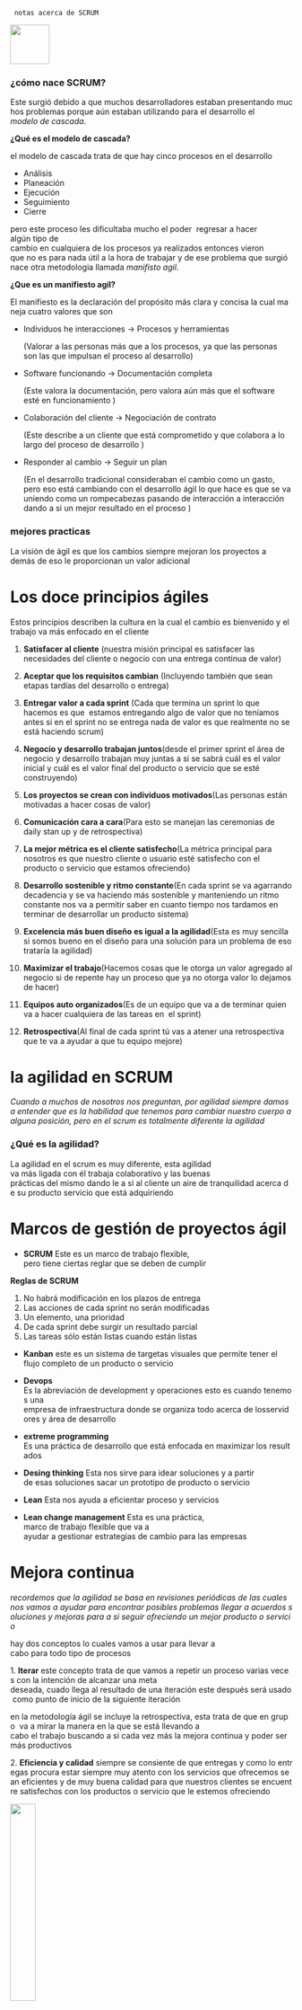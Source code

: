 ```  notas acerca de SCRUM ```

<img src="https://cdn-icons-png.flaticon.com/512/3983/3983390.png" width="70px">

### ¿cómo nace SCRUM?
Este surgió debido a que muchos desarrolladores estaban presentando muchos problemas porque aún estaban utilizando para el desarrollo el *modelo de cascada*.

**¿Qué es el modelo de cascada?**


el modelo de cascada trata de que hay cinco procesos en el desarrollo

- Análisis 
- Planeación
- Ejecución
- Seguimiento 
- Cierre 

pero este proceso les dificultaba mucho el poder  regresar a hacer algún tipo de cambio en cualquiera de los procesos ya realizados entonces vieron que no es para nada útil a la hora de trabajar y de ese problema que surgió nace otra metodologia llamada *manifisto agil*.

**¿Que es un manifiesto agil?**



El manifiesto es la declaración del propósito más clara y concisa la cual maneja cuatro valores que son 

- Individuos he interacciones -> Procesos y herramientas

  (Valorar a las personas más que a los procesos, ya que las personas son las que impulsan el proceso al desarrollo)

- Software funcionando -> Documentación completa

  (Este valora la documentación, pero valora aún más que el software esté en funcionamiento )

- Colaboración del cliente -> Negociación de contrato

  (Este describe a un cliente que está comprometido y que colabora a lo largo del proceso de desarrollo )

- Responder al cambio -> Seguir un plan 

  (En el desarrollo tradicional consideraban el cambio como un gasto, pero eso está cambiando con el desarrollo ágil lo que hace es que se va uniendo como un rompecabezas pasando de interacción a interacción dando a si un mejor resultado en el proceso )

### mejores practicas
La visión de ágil es que los cambios siempre mejoran los proyectos a demás de eso le proporcionan un valor adicional 

# Los doce principios ágiles 

Estos principios describen la cultura en la cual el cambio es bienvenido y el trabajo va más enfocado en el cliente

1. **Satisfacer al cliente**
(nuestra misión principal es satisfacer las necesidades del cliente o negocio con una entrega continua de valor)

2. **Aceptar que los requisitos cambian** (Incluyendo también que sean etapas tardías del desarrollo o entrega)

3. **Entregar valor a cada sprint** (Cada que termina un sprint lo que hacemos es que  estamos entregando algo de valor que no teníamos antes si en el sprint no se entrega nada de valor es que realmente no se está haciendo scrum)

4. **Negocio y desarrollo trabajan juntos**(desde el primer sprint el área de negocio y desarrollo trabajan muy juntas a si se sabrá cuál es el valor inicial y cuál es el valor final del producto o servicio que se esté construyendo)

5. **Los  proyectos se crean con individuos motivados**(Las personas están motivadas a hacer cosas de valor)

6. **Comunicación cara a cara**(Para esto se manejan las ceremonias de daily stan up y de retrospectiva)

7. **La mejor métrica es el cliente satisfecho**(La métrica principal para nosotros es que nuestro cliente o usuario esté satisfecho con el producto o servicio que estamos ofreciendo)

8. **Desarrollo sostenible y ritmo constante**(En cada sprint se va agarrando decadencia y se va haciendo más sostenible y manteniendo un ritmo constante nos va a permitir saber en cuanto tiempo nos tardamos en terminar de desarrollar un producto sistema)

9. **Excelencia más  buen diseño es igual a la agilidad**(Esta es muy sencilla si somos bueno en el diseño para una solución para un problema de eso trataría la agilidad)

10. **Maximizar el trabajo**(Hacemos cosas que le otorga un valor agregado al negocio si de repente hay un proceso que ya no otorga valor lo dejamos de hacer)

11. **Equipos auto organizados**(Es de un equipo que va a de terminar quien va a hacer cualquiera de las tareas en  el sprint)

12. **Retrospectiva**(Al final de cada sprint tú vas a atener una retrospectiva que te va a ayudar a que tu equipo mejore)

# la agilidad en SCRUM
*Cuando a muchos de nosotros nos preguntan, por agilidad siempre damos a entender que es la habilidad que tenemos para cambiar nuestro cuerpo a alguna posición, pero en el scrum es totalmente diferente la agilidad*

### ¿Qué es la agilidad?
La agilidad en el scrum es muy diferente, esta agilidad va más ligada con él trabaja colaborativo y las buenas prácticas del mismo dando le a si al cliente un aire de tranquilidad acerca de su producto servicio que está adquiriendo 

# Marcos de gestión de proyectos ágil
- **SCRUM** Este es un marco de trabajo flexible, pero tiene ciertas reglar que se deben de cumplir 

**Reglas de SCRUM**
1. No habrá modificación en los plazos de entrega
2. Las acciones de cada sprint no serán modificadas
3. Un elemento, una prioridad
4. De cada sprint debe surgir un resultado parcial
5. Las tareas sólo están listas cuando están listas

- **Kanban** este es un sistema de targetas visuales que permite tener el flujo completo de un producto o servicio

- **Devops**
Es la abreviación de development y operaciones esto es cuando tenemos una empresa de infraestructura donde se organiza todo acerca de losservidores y área de desarrollo

- **extreme programming** Es una práctica de desarrollo que está enfocada en maximizar los resultados

- **Desing thinking** Esta nos sirve para idear soluciones y a partir de esas soluciones sacar un prototipo de producto o servicio 

- **Lean** Esta nos ayuda a eficientar proceso y servicios 
- **Lean change management** Esta es una práctica, marco de trabajo flexible que va a ayudar a gestionar estrategias de cambio para las empresas

# Mejora continua
*recordemos que la agilidad se basa en revisiones periódicas de las cuales nos vamos a ayudar para encontrar posibles problemas llegar a acuerdos soluciones y mejoras para a si seguir ofreciendo un mejor producto o servicio*

hay dos conceptos lo cuales vamos a usar para llevar a cabo para todo tipo de procesos

1. **Iterar** este concepto trata de que vamos a repetir un proceso varias veces con la intención de alcanzar una meta 
deseada, cuado llega al resultado de una iteración este después será usado como punto de inicio de la siguiente iteración

en la metodología ágil se incluye la retrospectiva, esta trata de que en grupo  va a mirar la manera en la que se está llevando a cabo el trabajo buscando a si cada vez más la mejora continua y poder ser más productivos

2. **Eficiencia y calidad** siempre se consiente de que entregas y como lo entregas procura estar siempre muy atento con los servicios que ofrecemos sean eficientes y de muy buena calidad para que nuestros clientes se encuentre satisfechos con los productos o servicio que le estemos ofreciendo 

<img src="https://www.ecured.cu/images/5/5d/MejoraContinua.JPG" width="30%">


# Tres pilares que tiene scrum que soporta toda la implementación de los procesos

<img src="https://scrumorg-website-prod.s3.amazonaws.com/drupal/inline-images/Pilares.jpg" width="30%">


**Transparencia**

Este trata de la visibilidad que se le debe de dar a todo lo que se esté trabajando debido aque  hay procesos muy  significativos los cuales deben de ser visibles para las personas que son responsables de los resultados del equipo

**Adaptación**

Este pilar trata de hacerlos ajustes necesarios en los procesos para a si ir minimizándola posibilidad de un  posible desvío en el  proceso

**Inspeccion**

Este trata de que cada  mejora que vaya surgiendo en el proceso debe de tener inspecciones muy frecuentemente para así ir llevando un control más a fondo de los procesos que se desean aplicar 

# Equipos auto-organizados
Cuando hablamos de equipos autoorganizados nos referimos a esas personas con la capacidad deexpandir su zona de aprendizaje, ejercitar más sus habilidades  y facilitar mejores resultados en el proceso que se esté llevando, esto es fundamental para el scrum y los demás marcos de trabajo ágil, de hecho el manifiesto ágil incluye a los equipos de autorrealización como un principio clave debido a que los mejores diseños, arquitecturas y requisitos surgen de los equipos autoorganizados, al permitir que losequipos se autoorganicen se les está encomendando que se haga cargo de los problemas que surgen mientras resuelven su trabajo 

# Como saber si scrum es el camino correcto para la realización de mis proyectos
Para ello hay dos preguntas que nos debemos de formular que nos puede servir para tomar la mejor decisión  

```¿Con qué frecuencia la parte interesada va a afectar  su desarrollo?```

```¿Con cuántas personas cuento para el desarrollo del proyecto?```

Cuando resuelvas estas dos preguntas nos podemos detener para analizar si scrum es el marco de trabajo que podemos usar en el proyecto. 

## scrum
es una herramienta que se utiliza para organizar el trabajo en piezas pequeñas
y organizada las cuales se pueden completar en un periodo de tiempo determinado o variable,
ese periodo de tiempo es utilizado para
- **Planificar**
- **Organizar**
- **Administrar**
- **Optimizar un determinado problema**

# Características de un equipo de trabajo

## Ventajas
- **Satisfacción**
- **Calidad**
- **Sinergia**

## Desventajas
- **Conformismo**
- **Tiempo**
- **Lento**

# Fases de un equipo de trabajo

Es muy importante tener en cuenta que todos los equipos pasaran por estas fases

- **Orientación**
- **Insatisfacción**
- **Resolución**
- **Producción**
- **Finalización**

```Una de las etapas más importantes que pasaran como equipo es la insatisfacción, ya que en el proceso se sentirán perdidos o desmotivados para este tipo de situación se recomienda ir buscando soluciones que ayuden al equipo a salir de esa fase para poder pasar ala fase de resolucion ```

# Roles positivos dentro de el equipo

## Rol
### - Cerebro

<img src="https://cdn-icons-png.flaticon.com/512/3576/3576226.png" width="50px">

- **Contribución**

Creativo e imaginativo poco ortodoxo y es capaz de resolver los problemas difíciles

- **Debilidad permitida**

Ignora los incidentes es demasiado absorto en sus pensamientos como para tener una buena comunicación eficaz

### - Coordinador

<img src="https://cdn-icons-png.flaticon.com/512/3048/3048122.png" width="50px">

- **Contribución**

Es una persona muy madura segura de sí misma tiene muy claras las metas que desea alcanzar promueve la toma de las decisiones y delega muy bien los trabajos

- **Debilidad permitida**

Se puede percibir que es muy manipulador y tiende a descargarse de su trabajo personal

### - Monitor evaluador

<img src="https://cdn-icons-png.flaticon.com/512/2643/2643516.png" width="50px">

- **Contribución**

Serio es muy perspicaz y estratega percibe todas las opciones

- **Debilidad permitida**

Carece de iniciativa propia y habilidad para inspirar a los demás

### - Implementador
<img src="https://cdn-icons.flaticon.com/png/512/2199/premium/2199980.png?token=exp=1634079588~hmac=6b63fcb747106c649bf672ad09c2aed0" width="50px">

- **Contribución**

Disciplinado, leal, conservador y muy eficiente es capaz de transformar la ideas en acciones
- **Debilidad permitida**

Inflexible en cierta medida lento en responder a nuevas posibilidades

### - Finalizador
<img src="https://cdn-icons-png.flaticon.com/512/3602/3602573.png" width="50px">

- **Contribución**

Esmerado ansioso busca los errores y las omisiones realiza las tareas en el plazo establecido
- **Debilidad permitida**

Tiende a preocuparse excesivamente regio a delegar

### - Investigador de recursos
<img src="https://cdn-icons-png.flaticon.com/512/2472/2472702.png" width="50px">

- **Contribución**

Contribución,  extrovertida, entusiasta y comunicativo siempre está en busca de nuevas oportunidades
- **Debilidad permitida**

Demasiado optimista pierde el interés una vez el entusiasmo se inicie a perder 
### - Impulsor
<img src="https://cdn-icons-png.flaticon.com/512/4064/4064267.png" width="50px">

- **Contribución**

Retador, dinámico  trabaja muy bien estando bajo presión suele tener mucha iniciativa propia 
- **Debilidad permitida**

Propenso a provocar un  problema puede ofender alas personas que se encuentren a su alrededor 
### - Cohesionador
<img src="https://cdn-icons-png.flaticon.com/512/1534/1534938.png" width="50px">

- **Contribución**

Cooperador, apacible, perceptivo y muy diplomático escucha e impide los enfrentamientos 
- **Debilidad permitida**

Es muy indeciso en situaciones cruciales 
### - Expecialista
<img src="https://cdn-icons.flaticon.com/png/512/3252/premium/3252624.png?token=exp=1634081464~hmac=bd3b115d00bc0f0d95c94c9586299c90" width="50px">

- **Contribución**

Solo le interesa una cosa a tiempo aporta cualidades y conocimientos específicos 
- **Debilidad permitida**

Contribuye solo cuando se trata de un tema en el que tenga mucho conocimiento y es muy técnico 

# Comportamiento de apoyo como líder
```Hay que romper el paradigma de líder autoritario```

Como líder tenemos cuatro fases cada una muy importante

- **asesoramiento**

Como líder es importante que reforcemos la motivación del equipo, da mayor autonomía en la toma de decisiones, reconoce los logros que sé alcanzan en el equipo cuando inicies a delegar hazlo de a poca asta llegar al punto donde el equipo ya pueda abarcar trabajo más grande
procura que tus responsabilidades como líder sean pocas para que no vaya a generar discordia en el equipo y por último fomenta la libre expresión de tu equipo
- **supervisión**

Requiere un uso intenso de los comportamientos  de trabajo  
define las metas  para hacer  las más realistas y seguras de fomentar 
fomenta al grupo en sus habilidades de trabajo como equipo 
recabar las opiniones de todos escucha y manifiéstales que todos tiene el mismo poder  de decisión 

- **delegación**

Como grupo tiene la capacidad de funcionar de modo autónomo, como líder debes de delegar  de ir empezando a abordar otras funciones 
- **control**

Proporciona información para aclarar las tareas como grupo tener en cuenta que no se toman decisiones sin antes aclarar los objetivos 

# Retro alimentacion efectiva
<img src="https://cdn-icons-png.flaticon.com/512/1256/1256650.png" width="70px">

Es necesario que se haga este tipo de retroalimentación, ya que esto ayudara a que haya mejores resultados en el equipo

### Reglas para una buena retroalimentación sana

- ## Descriptiva
Describe el comportamiento sobre el cual quieres dar la retroalimentación no describas a la persona, eso está mal y tu equipo lo tomara de muy mala manera

- ## Aplicable
Ten en cuenta lo que vayas a decir a esta persona se sienta cómoda de aplicarlo sin que se vaya a sentir que es una obligación, y sé muy realista con las metas a lograr no pidas  algo que posiblemente puede ser inalcanzable

- ## Da retroalimentación positiva
Siempre empieza identificando un comportamiento positivo y después si llega a tocar el problema que se está presentando con muy buena actitud y comunicacion 

- ## Concreto
Sé muy concreto con lo que pidas para qué la persona ala  que le estés haciendo la retroalimentación no se vaya a sentir confundido

- ## Oportuna
Siempre intenta dar la retroalimentación de una manera muy oportuna 

- ## Directo
Como líder que eres tienes que ser muy directo al hablar con las personas y no dejes pasar los momentos para  decir las cosas 

# Roles y sus responsabilidades

### Master y responsabilidades
## Scrum master
Este rol es muy importante, es el responsable de asegurar que el scrum sea entendido y adoptado, asegurando que el equipo de trabajo se ajuste a la teoría, práctica y reglas que se manejan

Los scrum master son personas que lideran al equipo y están al servicio, ellos son muy conocidos por que ayudan a las personas externas de el equipo a entender cómo es la interacción con el scrum si puede ser de ayuda en el proceso que se esté manejando, los Scrum master ayudan a modificar las interacciones
## ```tareas que realiza un scrum master```
<img src="https://cdn-icons.flaticon.com/png/512/3316/premium/3316448.png?token=exp=1634830837~hmac=3c0822f8324152c09caad3531beed28d" width="70px">

## Scrum master a el servicio de el dueño de el producto
- encontrar técnicas para gestionar la lista de productos, ayuda a el equipo a entender la lista de productos
- Entiende la planificación de la lista de  productos
- asegurarse que el dueño conozca cómo ordenar  la lista de productos
- entiende y practica la agilidad
- facilita los eventos en Scrum
## Servicio a el equipo de desarrollo
- Guia en ser autoorganizados y multifuncionales
- ayuda a crear productos de alto valor
- elimina impedimentos para el progreso
- facilita los eventos de Scrum
## Servicio a la organización
- liderar y guíar a la organización
- planificar las implementaciones de scrum
- ayuda a los empleados a entender scrum
- motivar los cambios para mejores resultados
- trabajar con otros scrum master

## Product owner(Dueño de el producto)
<img src="https://cdn-icons-png.flaticon.com/512/4805/4805644.png" width="70px">

Es el responsable de maximizar  el valor del producto y del trabajo del equipo, como dueño del producto es el único responsable de gestionar la lista de productos

## ```gestión de la lista de productos(Product backlog)```
- expresar claramente  los elementos del producto
- ordenar los elementos para alcanzar los objetivos establecidos
- optimizar el valor de trabajo que desempeña un equipo
- asegurar que la lista de productos sea visible para todo el equipo

como dueño él podría hacer el trabajo solo o delegar parte de el trabajo, pero sin embargo el dueño sigue siendo el único responsable del trabajo

## ```Para que el dueño del producto pueda hacer bien su trabajo ```
- la organización debe de respetar sus decisiones y opiniones
- las decisiones que tome se verán reflejadas en el producto
- no es permitido que haya un trabajo en base a requerimientos diferentes a los establecidos
## Ciclo de vida de el producto(product life cycle
<img src="https://cdn-icons.flaticon.com/png/512/4465/premium/4465673.png?token=exp=1634837559~hmac=f8337d72c23a92f33cd066b26465b5c6" width="50px">

para entender el ciclo del producto tenemos que ver las cuatro etapas que este tiene, las cuales tiene un significado muy diferente para las empresas que tratan de administrar el ciclo de vida
## ```variables principales y ciclo del producto```
- venta
- tiempo

### fase 1
- la introducción

esta fase es la que apenas se esta metiendo un producto en el mercado donde las ganancias son bajas y no tiene tanto reconocimiento en esta fase es importante siempre hacer estrategias para que el producto pueda generar un muy buen impacto entre las personas
### fase 2
- crecimiento

en esta fase ya podemos ver las ganancias y el reconocimiento que se está ganando el producto por parte de las personas
### fase 3
- madurez

el producto ya genera aún más ganancias y ya ha ganado más reconocimiento
### fase 4
- declive

esta fase es la más peligrosa ya el producto tiene demasiado reconocimiento y la tecnología ha evolucionado aún más y cada vez más la competencia maneja productos similares a el nuestro o iguales
para que en esta fase no vaya a ver una caída completa del producto lo que se debe de hacer innovar para que así el producto siempre se mantenga arriba está innovaciones se hacen en la retroalimentación en los sprint

<img src="https://www.twi-global.com/CachedImage.axd?ImageName=Product-Life-Cycle-Diagram.jpg&ImageWidth=800&ImageHeight=611&ImageVersionID=107543&ImageModified=20210621110712" width="30%">
























